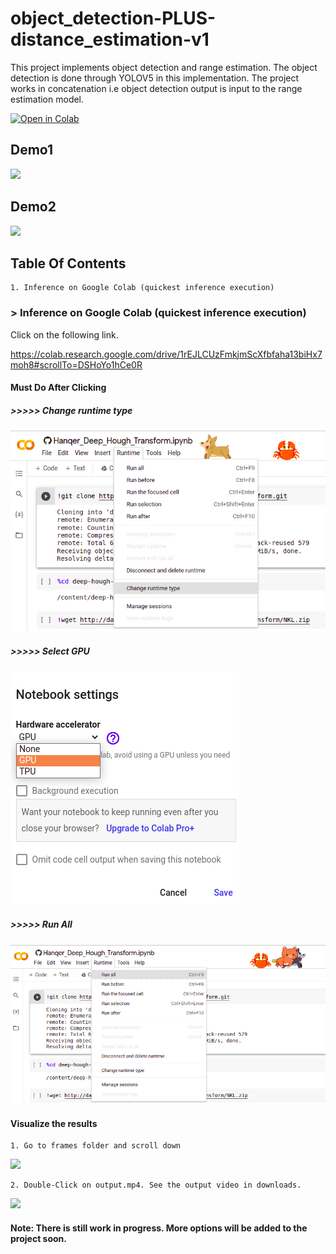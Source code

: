 # object_detection-PLUS-distance_estimation-v1
This project implements object detection and range estimation. The object detection is done through YOLOV5 in this implementation. The project works in concatenation i.e object detection output is input to the range estimation model.

[![Open in Colab](https://colab.research.google.com/assets/colab-badge.svg)](https://colab.research.google.com/github/HassanBinHaroon/object_detection-PLUS-distance_estimation-v1/blob/main/INFERENCE_object_detection_PLUS_distance_estimation_v1.ipynb)

## Demo1

![](https://github.com/HassanBinHaroon/object_detection-PLUS-distance_estimation-v1/blob/main/images/cars1.gif)

## Demo2

![](https://github.com/HassanBinHaroon/object_detection-PLUS-distance_estimation-v1/blob/main/images/cars2.gif)
## Table Of Contents

    1. Inference on Google Colab (quickest inference execution)
### > Inference on Google Colab (quickest inference execution)

Click on the following link.

https://colab.research.google.com/drive/1rEJLCUzFmkjmScXfbfaha13biHx7moh8#scrollTo=DSHoYo1hCe0R

#### Must Do After Clicking 

##### >>>>> Change runtime type

![](https://github.com/HassanBinHaroon/deep-hough-transform/blob/main/Images/im1.png)

##### >>>>> Select GPU

![](https://github.com/HassanBinHaroon/deep-hough-transform/blob/main/Images/im2.png)

##### >>>>> Run All

![](https://github.com/HassanBinHaroon/deep-hough-transform/blob/main/Images/im3.png)

#### Visualize the results

    1. Go to frames folder and scroll down

![](https://github.com/HassanBinHaroon/object_detection-PLUS-distance_estimation-v1/blob/main/images/Untitled.png)

    2. Double-Click on output.mp4. See the output video in downloads.

![](https://github.com/HassanBinHaroon/object_detection-PLUS-distance_estimation-v1/blob/main/images/Untitled1.png)    

#### Note: There is still work in progress. More options will be added to the project soon.
